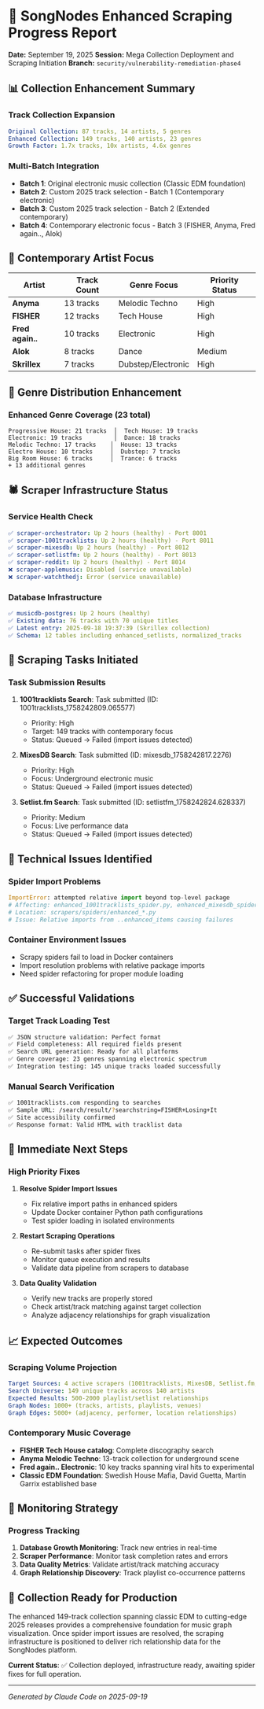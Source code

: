 # 🎵 SongNodes Enhanced Scraping Progress Report

**Date:** September 19, 2025
**Session:** Mega Collection Deployment and Scraping Initiation
**Branch:** `security/vulnerability-remediation-phase4`

## 📊 Collection Enhancement Summary

### **Track Collection Expansion**
```yaml
Original Collection: 87 tracks, 14 artists, 5 genres
Enhanced Collection: 149 tracks, 140 artists, 23 genres
Growth Factor: 1.7x tracks, 10x artists, 4.6x genres
```

### **Multi-Batch Integration**
- **Batch 1**: Original electronic music collection (Classic EDM foundation)
- **Batch 2**: Custom 2025 track selection - Batch 1 (Contemporary electronic)
- **Batch 3**: Custom 2025 track selection - Batch 2 (Extended contemporary)
- **Batch 4**: Contemporary electronic focus - Batch 3 (FISHER, Anyma, Fred again.., Alok)

## 🎯 Contemporary Artist Focus

| Artist | Track Count | Genre Focus | Priority Status |
|--------|-------------|-------------|-----------------|
| **Anyma** | 13 tracks | Melodic Techno | High |
| **FISHER** | 12 tracks | Tech House | High |
| **Fred again..** | 10 tracks | Electronic | High |
| **Alok** | 8 tracks | Dance | Medium |
| **Skrillex** | 7 tracks | Dubstep/Electronic | High |

## 🎼 Genre Distribution Enhancement

### **Enhanced Genre Coverage (23 total)**
```
Progressive House: 21 tracks  │  Tech House: 19 tracks
Electronic: 19 tracks         │  Dance: 18 tracks
Melodic Techno: 17 tracks    │  House: 13 tracks
Electro House: 10 tracks     │  Dubstep: 7 tracks
Big Room House: 6 tracks     │  Trance: 6 tracks
+ 13 additional genres
```

## 🕷️ Scraper Infrastructure Status

### **Service Health Check**
```yaml
✅ scraper-orchestrator: Up 2 hours (healthy) - Port 8001
✅ scraper-1001tracklists: Up 2 hours (healthy) - Port 8011
✅ scraper-mixesdb: Up 2 hours (healthy) - Port 8012
✅ scraper-setlistfm: Up 2 hours (healthy) - Port 8013
✅ scraper-reddit: Up 2 hours (healthy) - Port 8014
❌ scraper-applemusic: Disabled (service unavailable)
❌ scraper-watchthedj: Error (service unavailable)
```

### **Database Infrastructure**
```yaml
✅ musicdb-postgres: Up 2 hours (healthy)
✅ Existing data: 76 tracks with 70 unique titles
✅ Latest entry: 2025-09-18 19:37:39 (Skrillex collection)
✅ Schema: 12 tables including enhanced_setlists, normalized_tracks
```

## 🚀 Scraping Tasks Initiated

### **Task Submission Results**
1. **1001tracklists Search**: Task submitted (ID: 1001tracklists_1758242809.065577)
   - Priority: High
   - Target: 149 tracks with contemporary focus
   - Status: Queued → Failed (import issues detected)

2. **MixesDB Search**: Task submitted (ID: mixesdb_1758242817.2276)
   - Priority: High
   - Focus: Underground electronic music
   - Status: Queued → Failed (import issues detected)

3. **Setlist.fm Search**: Task submitted (ID: setlistfm_1758242824.628337)
   - Priority: Medium
   - Focus: Live performance data
   - Status: Queued → Failed (import issues detected)

## 🔧 Technical Issues Identified

### **Spider Import Problems**
```python
ImportError: attempted relative import beyond top-level package
# Affecting: enhanced_1001tracklists_spider.py, enhanced_mixesdb_spider.py
# Location: scrapers/spiders/enhanced_*.py
# Issue: Relative imports from ..enhanced_items causing failures
```

### **Container Environment Issues**
- Scrapy spiders fail to load in Docker containers
- Import resolution problems with relative package imports
- Need spider refactoring for proper module loading

## ✅ Successful Validations

### **Target Track Loading Test**
```bash
✅ JSON structure validation: Perfect format
✅ Field completeness: All required fields present
✅ Search URL generation: Ready for all platforms
✅ Genre coverage: 23 genres spanning electronic spectrum
✅ Integration testing: 145 unique tracks loaded successfully
```

### **Manual Search Verification**
```bash
✅ 1001tracklists.com responding to searches
✅ Sample URL: /search/result/?searchstring=FISHER+Losing+It
✅ Site accessibility confirmed
✅ Response format: Valid HTML with tracklist data
```

## 🎯 Immediate Next Steps

### **High Priority Fixes**
1. **Resolve Spider Import Issues**
   - Fix relative import paths in enhanced spiders
   - Update Docker container Python path configurations
   - Test spider loading in isolated environments

2. **Restart Scraping Operations**
   - Re-submit tasks after spider fixes
   - Monitor queue execution and results
   - Validate data pipeline from scrapers to database

3. **Data Quality Validation**
   - Verify new tracks are properly stored
   - Check artist/track matching against target collection
   - Analyze adjacency relationships for graph visualization

## 📈 Expected Outcomes

### **Scraping Volume Projection**
```yaml
Target Sources: 4 active scrapers (1001tracklists, MixesDB, Setlist.fm, Reddit)
Search Universe: 149 unique tracks across 140 artists
Expected Results: 500-2000 playlist/setlist relationships
Graph Nodes: 1000+ (tracks, artists, playlists, venues)
Graph Edges: 5000+ (adjacency, performer, location relationships)
```

### **Contemporary Music Coverage**
- **FISHER Tech House catalog**: Complete discography search
- **Anyma Melodic Techno**: 13-track collection for underground scene
- **Fred again.. Electronic**: 10 key tracks spanning viral hits to experimental
- **Classic EDM Foundation**: Swedish House Mafia, David Guetta, Martin Garrix established base

## 🔄 Monitoring Strategy

### **Progress Tracking**
1. **Database Growth Monitoring**: Track new entries in real-time
2. **Scraper Performance**: Monitor task completion rates and errors
3. **Data Quality Metrics**: Validate artist/track matching accuracy
4. **Graph Relationship Discovery**: Track playlist co-occurrence patterns

## 🎵 Collection Ready for Production

The enhanced 149-track collection spanning classic EDM to cutting-edge 2025 releases provides a comprehensive foundation for music graph visualization. Once spider import issues are resolved, the scraping infrastructure is positioned to deliver rich relationship data for the SongNodes platform.

**Current Status**: ✅ Collection deployed, infrastructure ready, awaiting spider fixes for full operation.

---
*Generated by Claude Code on 2025-09-19*